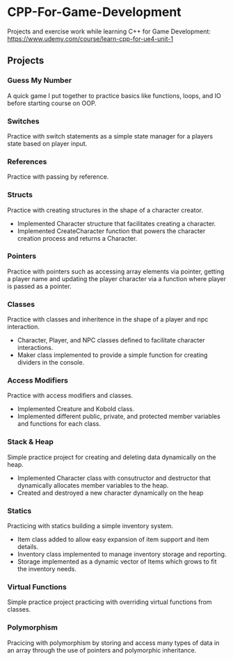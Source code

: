 # CPP-For-Game-Development
Projects and exercise work while learning C++ for Game Development: https://www.udemy.com/course/learn-cpp-for-ue4-unit-1

## Projects
  ### Guess My Number
  A quick game I put together to practice basics like functions, loops, and IO before starting course on OOP.
  
  ### Switches
  Practice with switch statements as a simple state manager for a players state based on player input.
  
  ### References
  Practice with passing by reference.
  
  ### Structs
  Practice with creating structures in the shape of a character creator.
  * Implemented Character structure that facilitates creating a character.
  * Implemented CreateCharacter function that powers the character creation process and returns a Character.
  
  ### Pointers
  Practice with pointers such as accessing array elements via pointer, getting a player name and updating the player character via a function where player is passed as a pointer.
  
  ### Classes
  Practice with classes and inheritence in the shape of a player and npc interaction. 
  * Character, Player, and NPC classes defined to facilitate character interactions.
  * Maker class implemented to provide a simple function for creating dividers in the console.

  ### Access Modifiers
  Practice with access modifiers and classes.
  * Implemented Creature and Kobold class.
  * Implemented different public, private, and protected member variables and functions for each class.

  ### Stack & Heap
  Simple practice project for creating and deleting data dynamically on the heap.
  * Implemented Character class with consutructor and destructor that dynamically allocates member variables to the heap.
  * Created and destroyed a new character dynamically on the heap
  
  ### Statics
  Practicing with statics building a simple inventory system.
  * Item class added to allow easy expansion of item support and item details.
  * Inventory class implemented to manage inventory storage and reporting.
  * Storage implemented as a dynamic vector of Items which grows to fit the inventory needs.

  ### Virtual Functions
  Simple practice project practicing with overriding virtual functions from classes.

  ### Polymorphism
  Pracicing with polymorphism by storing and access many types of data in an array through the use of pointers and polymorphic inheritance.
